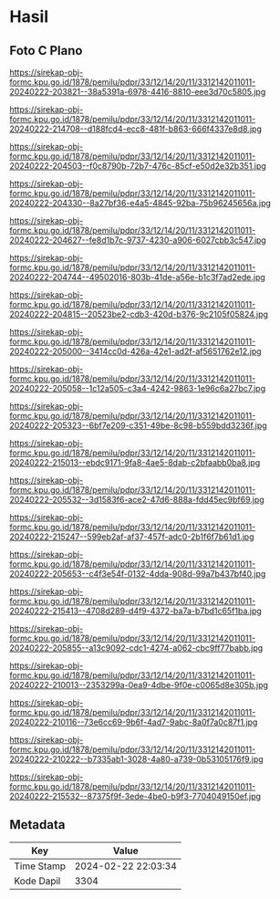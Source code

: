 # Hasil

## Foto C Plano

https://sirekap-obj-formc.kpu.go.id/1878/pemilu/pdpr/33/12/14/20/11/3312142011011-20240222-203821--38a5391a-6978-4416-8810-eee3d70c5805.jpg

https://sirekap-obj-formc.kpu.go.id/1878/pemilu/pdpr/33/12/14/20/11/3312142011011-20240222-214708--d188fcd4-ecc8-481f-b863-666f4337e8d8.jpg

https://sirekap-obj-formc.kpu.go.id/1878/pemilu/pdpr/33/12/14/20/11/3312142011011-20240222-204503--f0c8790b-72b7-476c-85cf-e50d2e32b351.jpg

https://sirekap-obj-formc.kpu.go.id/1878/pemilu/pdpr/33/12/14/20/11/3312142011011-20240222-204330--8a27bf36-e4a5-4845-92ba-75b96245656a.jpg

https://sirekap-obj-formc.kpu.go.id/1878/pemilu/pdpr/33/12/14/20/11/3312142011011-20240222-204627--fe8d1b7c-9737-4230-a906-6027cbb3c547.jpg

https://sirekap-obj-formc.kpu.go.id/1878/pemilu/pdpr/33/12/14/20/11/3312142011011-20240222-204744--49502016-803b-41de-a56e-b1c3f7ad2ede.jpg

https://sirekap-obj-formc.kpu.go.id/1878/pemilu/pdpr/33/12/14/20/11/3312142011011-20240222-204815--20523be2-cdb3-420d-b376-9c2105f05824.jpg

https://sirekap-obj-formc.kpu.go.id/1878/pemilu/pdpr/33/12/14/20/11/3312142011011-20240222-205000--3414cc0d-426a-42e1-ad2f-af5651762e12.jpg

https://sirekap-obj-formc.kpu.go.id/1878/pemilu/pdpr/33/12/14/20/11/3312142011011-20240222-205058--1c12a505-c3a4-4242-9863-1e96c6a27bc7.jpg

https://sirekap-obj-formc.kpu.go.id/1878/pemilu/pdpr/33/12/14/20/11/3312142011011-20240222-205323--6bf7e209-c351-49be-8c98-b559bdd3236f.jpg

https://sirekap-obj-formc.kpu.go.id/1878/pemilu/pdpr/33/12/14/20/11/3312142011011-20240222-215013--ebdc9171-9fa8-4ae5-8dab-c2bfaabb0ba8.jpg

https://sirekap-obj-formc.kpu.go.id/1878/pemilu/pdpr/33/12/14/20/11/3312142011011-20240222-205532--3d1583f6-ace2-47d6-888a-fdd45ec9bf69.jpg

https://sirekap-obj-formc.kpu.go.id/1878/pemilu/pdpr/33/12/14/20/11/3312142011011-20240222-215247--599eb2af-af37-457f-adc0-2b1f6f7b61d1.jpg

https://sirekap-obj-formc.kpu.go.id/1878/pemilu/pdpr/33/12/14/20/11/3312142011011-20240222-205653--c4f3e54f-0132-4dda-908d-99a7b437bf40.jpg

https://sirekap-obj-formc.kpu.go.id/1878/pemilu/pdpr/33/12/14/20/11/3312142011011-20240222-215413--4708d289-d4f9-4372-ba7a-b7bd1c65f1ba.jpg

https://sirekap-obj-formc.kpu.go.id/1878/pemilu/pdpr/33/12/14/20/11/3312142011011-20240222-205855--a13c9092-cdc1-4274-a062-cbc9ff77babb.jpg

https://sirekap-obj-formc.kpu.go.id/1878/pemilu/pdpr/33/12/14/20/11/3312142011011-20240222-210013--2353299a-0ea9-4dbe-9f0e-c0065d8e305b.jpg

https://sirekap-obj-formc.kpu.go.id/1878/pemilu/pdpr/33/12/14/20/11/3312142011011-20240222-210116--73e6cc69-9b6f-4ad7-9abc-8a0f7a0c87f1.jpg

https://sirekap-obj-formc.kpu.go.id/1878/pemilu/pdpr/33/12/14/20/11/3312142011011-20240222-210222--b7335ab1-3028-4a80-a739-0b53105176f9.jpg

https://sirekap-obj-formc.kpu.go.id/1878/pemilu/pdpr/33/12/14/20/11/3312142011011-20240222-215532--87375f9f-3ede-4be0-b9f3-7704049150ef.jpg


## Metadata

| Key        | Value               |
| ---------- | ------------------- |
| Time Stamp | 2024-02-22 22:03:34 |
| Kode Dapil | 3304                |



